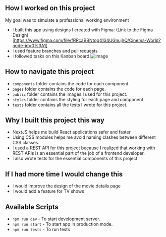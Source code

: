## How I worked on this project
My goal was to simulate a professional working environment

* I built this app using designs I created with Figma: (Link to the Figma Design)[https://www.figma.com/file/fRRcaBBNtog4134UGnujhQ/Cinema-World?node-id=0%3A1]  
* I used feature branches and pull requests
* I followed tasks on this Kanban board 
![image](https://user-images.githubusercontent.com/90692293/186263549-2794af63-29a3-4127-9a9d-abc06f51a17e.png)


## How to navigate this project
* `components` folder contains the code for each component.
* `pages` folder contains the code for each page.
* `public` folder contains the images I used for this project.
* `styles` folder contains the styling for each page and component.
* `tests` folder contains all the tests I wrote for this project.

## Why I built this project this way
* NextJS helps me build React applications safer and faster
* Using CSS modules helps me avoid naming clashes between different CSS classes.
* I used a REST API for this project because I realized that working with REST APIs is an essential part of the job of a frontend developer.
* I also wrote tests for the essential components of this project.

## If I had more time I would change this
* I would improve the design of the movie details page 
* I would add a feature for TV shows

## Available Scripts
* `npm run dev` - To start development server.
* `npm run start` - To start app in production mode.
* `npm run tests` - To run tests
